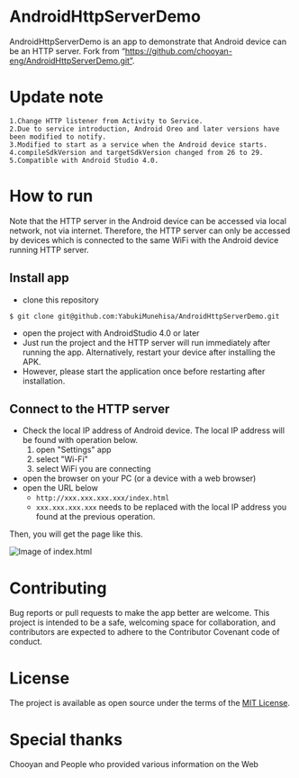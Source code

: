 # AndroidHttpServerDemo

AndroidHttpServerDemo is an app to demonstrate that Android device can be an HTTP server.
Fork from “https://github.com/chooyan-eng/AndroidHttpServerDemo.git”.

# Update note
	1.Change HTTP listener from Activity to Service.
	2.Due to service introduction, Android Oreo and later versions have been modified to notify.
	3.Modified to start as a service when the Android device starts.
	4.compileSdkVersion and targetSdkVersion changed from 26 to 29.
	5.Compatible with Android Studio 4.0.

# How to run

Note that the HTTP server in the Android device can be accessed via local network, not via internet. Therefore, the HTTP server can only be accessed by devices which is connected to the same WiFi with the Android device running HTTP server.

## Install app

* clone this repository

```
$ git clone git@github.com:YabukiMunehisa/AndroidHttpServerDemo.git
```

* open the project with AndroidStudio 4.0 or later
* Just run the project and the HTTP server will run immediately after running the app. Alternatively, restart your device after installing the APK.
* However, please start the application once before restarting after installation.

## Connect to the HTTP server

* Check the local IP address of Android device. The local IP address will be found with operation below.
  1. open "Settings" app 
  1. select "Wi-Fi"
  1. select WiFi you are connecting
* open the browser on your PC (or a device with a web browser)
* open the URL below
  * `http://xxx.xxx.xxx.xxx/index.html`
  * `xxx.xxx.xxx.xxx` needs to be replaced with the local IP address you found at the previous operation.

Then, you will get the page like this.

![Image of index.html](https://raw.githubusercontent.com/chooyan-eng/AndroidHttpServerDemo/image/images/screenshot_top.png)

# Contributing

Bug reports or pull requests to make the app better are welcome. This project is intended to be a safe, welcoming space for collaboration, and contributors are expected to adhere to the Contributor Covenant code of conduct. 

# License

The project is available as open source under the terms of the [MIT License](http://opensource.org/licenses/MIT).

# Special thanks
Chooyan
and
People who provided various information on the Web
